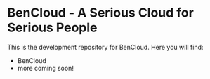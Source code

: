 BenCloud - A Serious Cloud for Serious People
===============================================================================

This is the development repository for BenCloud. Here you will find:

* BenCloud
* more coming soon!
